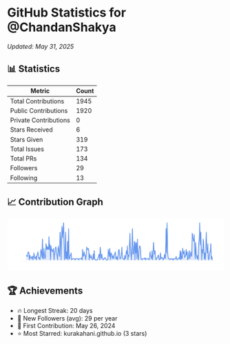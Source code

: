 # GitHub Statistics for @ChandanShakya
*Updated: May 31, 2025*

## 📊 Statistics
| Metric | Count |
|--------|--------|
| Total Contributions | 1945 |
| Public Contributions | 1920 |
| Private Contributions | 0 |
| Stars Received | 6 |
| Stars Given | 319 |
| Total Issues | 173 |
| Total PRs | 134 |
| Followers | 29 |
| Following | 13 |

## 📈 Contribution Graph

![Contribution Graph](./contribution_graph.png)

## 🏆 Achievements

- 🔥 Longest Streak: 20 days
- 👥 New Followers (avg): 29 per year
- 📅 First Contribution: May 26, 2024
- ⭐ Most Starred: kurakahani.github.io (3 stars)

